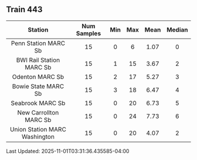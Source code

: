 ## Train 443

| Station | Num Samples | Min | Max | Mean | Median |
| :-----: | :---------: | :-: | :-: | :--: | :----: |
| Penn Station MARC Sb | 15 | 0 | 6 | 1.07 | 0 |
| BWI Rail Station MARC Sb | 15 | 1 | 15 | 3.67 | 2 |
| Odenton MARC Sb | 15 | 2 | 17 | 5.27 | 3 |
| Bowie State MARC Sb | 15 | 3 | 18 | 6.47 | 4 |
| Seabrook MARC Sb | 15 | 0 | 20 | 6.73 | 5 |
| New Carrollton MARC Sb | 15 | 0 | 24 | 7.73 | 6 |
| Union Station MARC Washington | 15 | 0 | 20 | 4.07 | 2 |


Last Updated: 2025-11-01T03:31:36.435585-04:00
